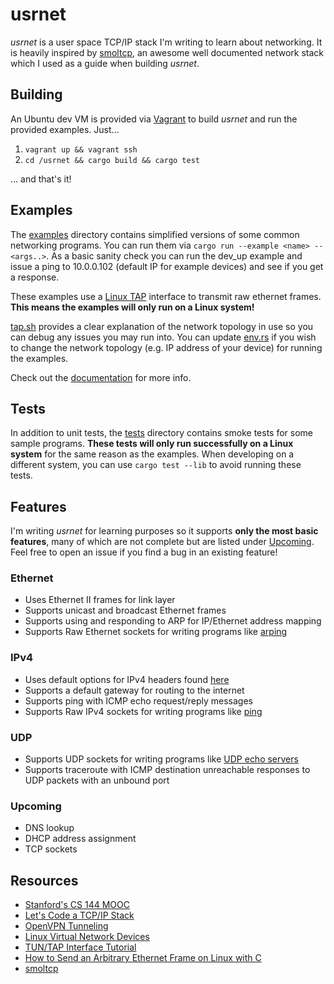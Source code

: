 # usrnet

*usrnet* is a user space TCP/IP stack I'm writing to learn about networking. It is heavily inspired by [smoltcp](https://github.com/m-labs/smoltcp), an awesome well documented network stack which I used as a guide when building *usrnet*.

## Building

An Ubuntu dev VM is provided via [Vagrant](https://www.vagrantup.com/) to build *usrnet* and run the provided examples. Just...

1. `vagrant up && vagrant ssh`
2. `cd /usrnet && cargo build && cargo test`

... and that's it!

## Examples

The [examples](/examples) directory contains simplified versions of some common networking programs. You can run them via `cargo run --example <name> -- <args..>`. As a basic sanity check you can run the dev_up example and issue a ping to 10.0.0.102 (default IP for example devices) and see if you get a response.

These examples use a [Linux TAP](http://backreference.org/2010/03/26/tuntap-interface-tutorial/) interface to transmit raw ethernet frames. **This means the examples will only run on a Linux system!**

[tap.sh](vagrant/tap.sh) provides a clear explanation of the network topology in use so you can debug any issues you may run into. You can update [env.rs](src/examples/env.rs) if you wish to change the network topology (e.g. IP address of your device) for running the examples.

Check out the [documentation](https://andreimaximov.github.io/usrnet-docs) for more info.

## Tests

In addition to unit tests, the [tests](/tests) directory contains smoke tests for some sample programs. **These tests will only run successfully on a Linux system** for the same reason as the examples. When developing on a different system, you can use `cargo test --lib` to avoid running these tests.

## Features

I'm writing *usrnet* for learning purposes so it supports **only the most basic features**, many of which are not complete but are listed under [Upcoming](#upcoming). Feel free to open an issue if you find a bug in an existing feature!

### Ethernet

- Uses Ethernet II frames for link layer
- Supports unicast and broadcast Ethernet frames
- Supports using and responding to ARP for IP/Ethernet address mapping
- Supports Raw Ethernet sockets for writing programs like [arping](/src/examples/arping.rs)

### IPv4

- Uses default options for IPv4 headers found [here](/src/core/repr/ipv4.rs)
- Supports a default gateway for routing to the internet
- Supports ping with ICMP echo request/reply messages
- Supports Raw IPv4 sockets for writing programs like [ping](/src/examples/ping.rs)

### UDP

- Supports UDP sockets for writing programs like [UDP echo servers](/src/examples/udp_echo.rs)
- Supports traceroute with ICMP destination unreachable responses to UDP packets with an unbound port

### Upcoming

- DNS lookup
- DHCP address assignment
- TCP sockets

## Resources

- [Stanford's CS 144 MOOC](https://lagunita.stanford.edu/courses/Engineering/Networking-SP/SelfPaced/courseware)
- [Let's Code a TCP/IP Stack](http://www.saminiir.com/lets-code-tcp-ip-stack-1-ethernet-arp/)
- [OpenVPN Tunneling](http://www.saminiir.com/openvpn-puts-packets-inside-your-packets)
- [Linux Virtual Network Devices](http://blog.povilasb.com/posts/linux-virtual-network-devices/)
- [TUN/TAP Interface Tutorial](http://backreference.org/2010/03/26/tuntap-interface-tutorial/)
- [How to Send an Arbitrary Ethernet Frame on Linux with C](http://www.microhowto.info/howto/send_an_arbitrary_ethernet_frame_using_an_af_packet_socket_in_c.html)
- [smoltcp](https://github.com/m-labs/smoltcp)
